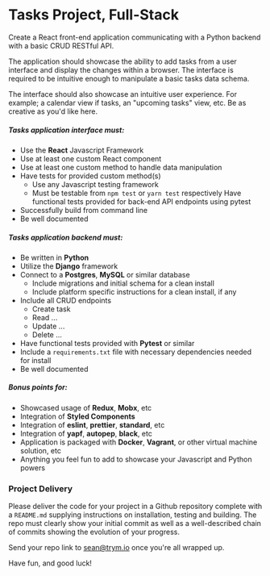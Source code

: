# Tasks Project, Full-Stack

Create a React front-end application communicating with a Python backend with a basic CRUD RESTful API.

The application should showcase the ability to add tasks from a user interface and display the changes within a browser.  The interface is required to be intuitive enough to manipulate a basic tasks data schema.

The interface should also showcase an intuitive user experience. For example; a calendar view if tasks, an "upcoming tasks" view, etc. Be as creative as you'd like here.

##### Tasks application interface must:

- Use the **React** Javascript Framework
- Use at least one custom React component
- Use at least one custom method to handle data manipulation
- Have tests for provided custom method(s)
  - Use any Javascript testing framework
  - Must be testable from `npm test` or `yarn test` respectively
  Have functional tests provided for back-end API endpoints using pytest
- Successfully build from command line
- Be well documented

##### Tasks application backend must:

- Be written in **Python**
- Utilize the **Django** framework
- Connect to a **Postgres**, **MySQL** or similar database
  - Include migrations and initial schema for a clean install
  - Include platform specific instructions for a clean install, if any
- Include all CRUD endpoints
  - Create task
  - Read ...
  - Update ...
  - Delete ...
- Have functional tests provided with **Pytest** or similar
- Include a `requirements.txt` file with necessary dependencies needed for install
- Be well documented

##### Bonus points for:

- Showcased usage of **Redux**, **Mobx**, etc
- Integration of **Styled Components**
- Integration of **eslint**, **prettier**, **standard**, etc
- Integration of **yapf**, **autopep**, **black**, etc
- Application is packaged with **Docker**, **Vagrant**, or other virtual machine solution, etc
- Anything you feel fun to add to showcase your Javascript and Python powers

### Project Delivery

Please deliver the code for your project in a Github repository complete with a `README.md` supplying instructions on installation, testing and building. The repo must clearly show your initial commit as well as a well-described chain of commits showing the evolution of your progress.

Send your repo link to sean@trym.io once you're all wrapped up.

Have fun, and good luck!
